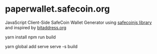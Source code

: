 # paperwallet.safecoin.org
JavaScript Client-Side SafeCoin Wallet Generator using [safecoinjs library](https://github.com/OleksandrBlack/safecoinjs) and inspired by [bitaddress.org](https://github.com/pointbiz/bitaddress.org)


yarn install
npm run build

yarn global add serve
  serve -s build